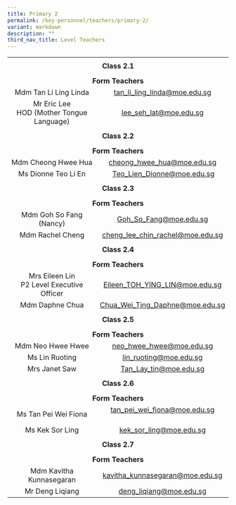 ```yaml
---
title: Primary 2
permalink: /key-personnel/teachers/primary-2/
variant: markdown
description: ""
third_nav_title: Level Teachers
---
```

<table cellspacing="0" width="100%" border="0" style="margin-left: auto; margin-right: auto;">
<tbody>
<tr>
<td height="41" colspan="2" style="text-align: center;"><strong>Class 2.1</strong></td>
</tr>
<tr style="text-align: center;">
<td height="25" colspan="2" style="text-align: center;"><strong>Form Teachers</strong></td>
</tr>
<tr style="text-align: center;">
<td width="50%">Mdm Tan Li Ling Linda</td>
<td width="50%"><a href="mailtotan_li_ling_linda@moe.edu.sg">tan_li_ling_linda@moe.edu.sg</a></td>
</tr>
<tr style="text-align: center;">
<td>
<div>Mr Eric Lee <br>HOD (Mother Tongue Language)</div>
</td>
<td><a target="" href="mailto:lee_seh_lat@moe.edu.sg">lee_seh_lat@moe.edu.sg</a></td>
</tr>
<tr style="text-align: center;">
<td height="41" colspan="2" style="text-align: center;"><strong>Class 2.2</strong></td>
</tr>
<tr style="text-align: center;">
<td height="25" colspan="2" style="text-align: center;"><strong>Form Teachers</strong></td>
</tr>
<tr style="text-align: center;">
<td width="50%">Mdm
Cheong Hwee Hua</td>
<td><a target="" href="mailto:cheong_hwee_hua@moe.edu.sg">cheong_hwee_hua@moe.edu.sg</a></td>
</tr>
<tr style="text-align: center;">
<td>
<div>Ms Dionne Teo Li En</div>
</td>
<td>
<div>&nbsp;<a target="" href="mailto:Teo_Lien_Dionne@moe.edu.sg">Teo_Lien_Dionne@moe.edu.sg</a></div>
</td>
</tr>
<tr style="text-align: center;">
<td height="41" colspan="2" style="text-align: center;"><strong>Class 2.3</strong></td>
</tr>
<tr style="text-align: center;">
<td height="25" colspan="2" style="text-align: center;"><strong>Form Teachers</strong></td>
</tr>
<tr style="text-align: center;">
<td>
<div>Mdm Goh So Fang (Nancy)</div>
</td>
<td><a target="" href="mailto:Goh_So_Fang@moe.edu.sg">Goh_So_Fang@moe.edu.sg</a></td>
</tr>
<tr style="text-align: center;">
<td>
<div>Mdm Rachel Cheng</div>
</td>
<td><a target="" href="mailto:cheng_lee_chin_rachel@moe.edu.sg">cheng_lee_chin_rachel@moe.edu.sg</a></td>
</tr>
	
<tr style="text-align: center;">
<td height="41" colspan="2" style="text-align: center;"><strong>Class 2.4</strong></td>
</tr>
<tr style="text-align: center;">
<td height="25" colspan="2" style="text-align: center;"><strong>Form Teachers</strong></td>
</tr>
<tr style="text-align: center;">
<td width="50%">Mrs Eileen Lin <br>P2 Level Executive Officer </td>
<td width="50%"><a target="" href="mailto: Eileen_TOH_YING_LIN@moe.edu.sg">Eileen_TOH_YING_LIN@moe.edu.sg</a></td>
</tr>
<tr style="text-align: center;">
<td>
<div>Mdm Daphne Chua</div>
</td>
<td>
<div><a target="" href="mailto:Chua_Wei_Ting_Daphne@moe.edu.sg">Chua_Wei_Ting_Daphne@moe.edu.sg</a></div>
</td>
</tr>
<tr style="text-align: center;">
<td height="41" colspan="2" style="text-align: center;"><strong>Class 2.5</strong></td>
</tr>
<tr style="text-align: center;">
<td height="25" colspan="2" style="text-align: center;"><strong>Form Teachers</strong></td>
</tr>
<tr style="text-align: center;">
<td width="50%">Mdm Neo Hwee Hwee</td>
	
<td><a target="" href="mailto:neo_hwee_hwee@moe.edu.sg">neo_hwee_hwee@moe.edu.sg</a></td>
</tr>
<tr style="text-align: center;">
<td>
<div>Ms Lin Ruoting</div>
</td>
<td><a target="" href="mailto:lin_ruoting@moe.edu.sg">lin_ruoting@moe.edu.sg</a></td>
</tr>
<tr style="text-align: center;">
<td>
<div>Mrs Janet Saw</div>
</td>
<td><a target="" href="mailto:Tan_Lay_tin@moe.edu.sg">Tan_Lay_tin@moe.edu.sg</a></td>
</tr>
<tr style="text-align: center;">
<td height="41" colspan="2" style="text-align: center;"><strong>Class 2.6</strong></td>
</tr>
<tr style="text-align: center;">
<td height="25" colspan="2" style="text-align: center;"><strong>Form Teachers</strong></td>
</tr>
<tr style="text-align: center;">
<td> Ms Tan Pei Wei Fiona</td>
<td><a target="" href="mailto:tan_pei_wei_fiona@moe.edu.sg">tan_pei_wei_fiona@moe.edu.sg</a><br><br></td>
</tr>
<tr style="text-align: center;">
<td>
<div>Ms Kek Sor Ling</div>
</td>
<td><a target="" href="mailto:kek_sor_ling@moe.edu.sg">kek_sor_ling@moe.edu.sg</a></td>
</tr>
<tr style="text-align: center;">
<td height="41" colspan="2" style="text-align: center;"><strong>Class 2.7</strong></td>
</tr>
<tr style="text-align: center;">
<td height="25" colspan="2" style="text-align: center;"><strong>Form Teachers</strong></td>
</tr>
<tr style="text-align: center;"><td width="50%">Mdm Kavitha Kunnasegaran</td>
<td width="50%"><a href="mailto:kavitha_kunnasegaran@moe.edu.sg" target="">kavitha_kunnasegaran@moe.edu.sg</a></td>
</tr>
<tr style="text-align: center;">
<td>Mr Deng Liqiang</td>
<td>
<div><a target="" href="mailto:deng_liqiang@moe.edu.sg">deng_liqiang@moe.edu.sg</a></div>
</td>
</tr>
</tbody>
</table>